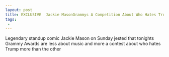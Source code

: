 ```yaml
---
layout: post
title: EXCLUSIVE  Jackie MasonGrammys A Competition About Who Hates Trump More
tags:
 -
---
```

Legendary standup comic Jackie Mason on Sunday jested that tonights Grammy Awards are less about music and more a contest about who hates Trump more than the other
